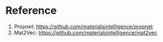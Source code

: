 # Reference
1. Propnet: https://github.com/materialsintelligence/propnet
2. Mat2Vec: https://github.com/materialsintelligence/mat2vec

